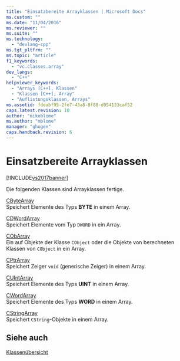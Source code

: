 ```yaml
---
title: "Einsatzbereite Arrayklassen | Microsoft Docs"
ms.custom: ""
ms.date: "11/04/2016"
ms.reviewer: ""
ms.suite: ""
ms.technology: 
  - "devlang-cpp"
ms.tgt_pltfrm: ""
ms.topic: "article"
f1_keywords: 
  - "vc.classes.array"
dev_langs: 
  - "C++"
helpviewer_keywords: 
  - "Arrays [C++], Klassen"
  - "Klassen [C++], Array"
  - "Auflistungsklassen, Arrays"
ms.assetid: fdeabf95-2fe7-43a8-8f88-d954133caf52
caps.latest.revision: 10
author: "mikeblome"
ms.author: "mblome"
manager: "ghogen"
caps.handback.revision: 6
---
```

# Einsatzbereite Arrayklassen
[!INCLUDE[vs2017banner](../assembler/inline/includes/vs2017banner.md)]

Die folgenden Klassen sind Arrayklassen fertige.  
  
 [CByteArray](../mfc/reference/cbytearray-class.md)  
 Speichert Elemente des Typs **BYTE** in einem Array.  
  
 [CDWordArray](../mfc/reference/cdwordarray-class.md)  
 Speichert Elemente vom Typ `DWORD` in ein Array.  
  
 [CObArray](../mfc/reference/cobarray-class.md)  
 Ein auf Objekte der Klasse `CObject` oder die Objekte von berechneten Klassen von `CObject` in ein Array.  
  
 [CPtrArray](../mfc/reference/cptrarray-class.md)  
 Speichert Zeiger `void` \(generische Zeiger\) in einem Array.  
  
 [CUIntArray](../mfc/reference/cuintarray-class.md)  
 Speichert Elemente des Typs **UINT** in einem Array.  
  
 [CWordArray](../mfc/reference/cwordarray-class.md)  
 Speichert Elemente des Typs **WORD** in einem Array.  
  
 [CStringArray](../mfc/reference/cstringarray-class.md)  
 Speichert `CString`\-Objekte in einem Array.  
  
## Siehe auch  
 [Klassenübersicht](../mfc/class-library-overview.md)